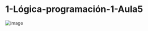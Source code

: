# 1-Lógica-programación-1-Aula5
 
![image](https://github.com/Galbickus/1-logica-programacion-1-Aula5/assets/135274833/fa96039b-ba61-46e4-a57c-fad7d58be232)
